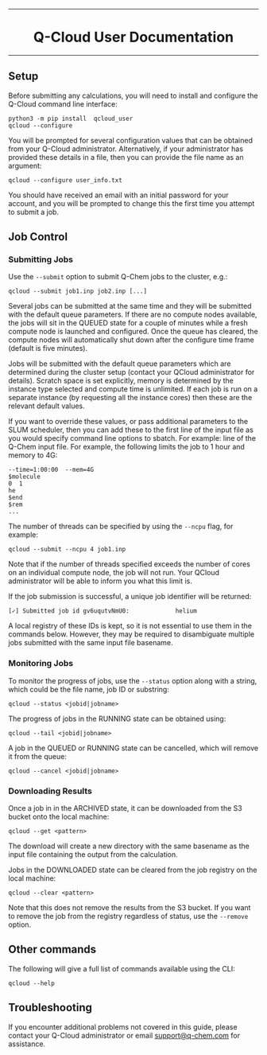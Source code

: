 -----------------------------------------------------------------------

<h1 align="center"> Q-Cloud User Documentation </h1>

-----------------------------------------------------------------------


## Setup

Before submitting any calculations, you will need to install and configure
the Q-Cloud command line interface:
```
python3 -m pip install  qcloud_user
qcloud --configure
```
You will be prompted for several configuration values that can be obtained from
your Q-Cloud administrator.  Alternatively, if your administrator has provided
these details in a file, then you can provide the file name as an argument:
```
qcloud --configure user_info.txt
```
You should have received an email with an initial password for your account,
and you will be prompted to change this the first time you attempt to submit a
job.


## Job Control

### Submitting Jobs

Use the `--submit` option to submit Q-Chem jobs to the cluster, e.g.:
```
qcloud --submit job1.inp job2.inp [...]
```
Several jobs can be submitted at the same time and they will be submitted with
the default queue parameters.   If there are no compute nodes available, the
jobs will sit in the QUEUED state for a couple of minutes while a fresh compute
node is launched and configured.  Once the queue has cleared, the compute nodes
will automatically shut down after the configure time frame (default is five minutes).

Jobs will be submitted with the default queue parameters which are determined
during the cluster setup (contact your QCloud administrator for details).
Scratch space is set explicitly, memory is determined by the instance type
selected and compute time is unlimited.  If each job is run on a separate
instance (by requesting all the instance cores) then these are the relevant
default values. 

If you want to override these values, or pass additional parameters to the SLUM
scheduler, then you can add these to the first line of the input file as you
would specify command line options to sbatch.  For example: line of the Q-Chem
input file. For example, the following limits the job to 1 hour and memory to
4G: 
```
--time=1:00:00  --mem=4G
$molecule
0  1
he
$end
$rem
...
```
The number of threads can be specified by using the `--ncpu` flag, for example:
```
qcloud --submit --ncpu 4 job1.inp 
```
Note that if the number of threads specified exceeds the number of cores on 
an individual compute node, the job will not run.  Your QCloud administrator
will be able to inform you what this limit is.

If the job submission is successful, a unique job identifier will be returned:
```
[✓] Submitted job id gv6uqutvNmU0:             helium
```
A local registry of these IDs is kept, so it is not essential to use them in the
commands below. However, they may be required to disambiguate multiple jobs
submitted with the same input file basename.


### Monitoring Jobs

To monitor the progress of jobs, use the `--status` option along with a string, 
which could be the file name, job ID or substring:
```
qcloud --status <jobid|jobname> 
```

The progress of jobs in the RUNNING state can be obtained using:
```
qcloud --tail <jobid|jobname> 
```

A job in the QUEUED or RUNNING state can be cancelled, which will remove it from the queue:
```
qcloud --cancel <jobid|jobname>
```

### Downloading Results

Once a job in in the ARCHIVED state, it can be downloaded from the S3 bucket onto 
the local machine:
```
qcloud --get <pattern> 
```
The download will create a new directory with the same basename as the input file 
containing the output from the calculation.


Jobs in the DOWNLOADED state can be cleared from the job registry on the local machine:
```
qcloud --clear <pattern> 
```
Note that this does not remove the results from the S3 bucket.
If you want to remove the job from the registry regardless of status, use the
`--remove` option.


## Other commands

The following will give a full list of commands available using the CLI:
```
qcloud --help
```

## Troubleshooting

If you encounter additional problems not covered in this guide, please contact your 
Q-Cloud administrator or email support@q-chem.com for assistance.

